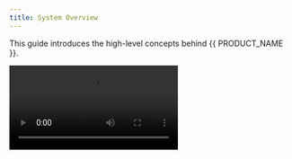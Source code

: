 ```yaml
---
title: System Overview
---
```


This guide introduces the high-level concepts behind {{ PRODUCT_NAME }}.

<Video src="https://www.youtube.com/watch?v=u7ed4HFzR8A"/>

## What is {{ PRODUCT_NAME }}? {/*what-is-*/}

{{ PRODUCT_NAME }} extends the capabilities of a traditional **CDN** by not only hosting your static content, but also providing **server-side rendering** for progressive web applications as well as caching both your APIs and HTML at the network edge to provide your users with the **fastest browsing experience**.

Check out our video [{{ PRODUCT_NAME }} - What & Why](https://www.youtube.com/watch?v=u7ed4HFzR8A) for more details.

## Architecture {/*architecture*/}

![architecture](/images/overview/architecture.png)

### L1 Edge Cache {/*l1-edge-cache*/}

{{ PRODUCT_NAME }} features a global network of over 80 global points of presence, ensuring that each user experiences minimal latency when connecting to your site

### L2 Shield Cache {/*l2-shield-cache*/}

{{ PRODUCT_NAME }} employs an L2 cache that maximizes global cache hit rates and reduces traffic on your servers by coalescing requests. If more than one request for a given URL arrives at the L2 cache simultaneously, all but one are held up while the result is retrieved from a JS worker. All requests are fulfilled with the same response. This reduces the concurrent load on your APIs and allows you to run with lower costs.

### JS Workers {/*js-workers*/}

{{ PRODUCT_NAME }} provides server side rendering (SSR) via JS workers in multiple regions.

## Speed {/*speed*/}

{{ PRODUCT_NAME }} makes it possible to deliver sub-second page load-times and instantaneous client-side page transitions through the use of prefetching and caching. It empowers developers to optimize performance by leveraging powerful caching and edge logic capabilities right from their application code using an {{ EDGEJS_LABEL }} JavaScript API. Rather than manually configuring your CDN through a web portal, {{ PRODUCT_NAME }} allows you to put your edge logic in code, so that it's source-controlled, reviewed, and tested using the same software development lifecycle as the rest of your vital application code. You can even A/B test edge logic in production!

```js
// Example {{ PRODUCT_NAME }} routes file for a Next.js app

const { Router } = require('{{ PACKAGE_NAME }}/core/router')
const { nextRoutes } = require('{{ PACKAGE_NAME }}/next')

export default nextJSApp => {
  return new Router()
    .get('/p/:productId', ({ cache }) => {
      cache({
        edge: {
          // cache the SSR response at the edge
          maxAgeSeconds: 60 * 60, // one hour
          staleWhileRevalidateSeconds: 60 * 60 * 24, // one day
        },
      })
    })
    .use(nextRoutes) // serve pages using Next.js's built-in routing
    .fallback(({ proxy }) => proxy('legacy')) // serve unmatched URLs from the legacy implementation of the site so we can gradually role out the new PWA page by page.
}
```

## Scalability {/*scalability*/}

{{ PRODUCT_NAME }} automatically scales to handle increased traffic. No configuration is required. You simply write your application code and {{ PRODUCT_NAME }} provides compute resources to handle any level of traffic.

## High Availability {/*high-availability*/}

{{ PRODUCT_NAME }} provides high availability (HA) in all of its components. You can choose a particular [region](regions) of the world in which your API servers are located. {{ PRODUCT_NAME }} will provision two data centers closest to it, connecting them with automatic DNS failover. HA is also provided within the data centers themselves, with all individual processes being (at least) duplicated and sharing the traffic load among themselves. This in-depth HA architecture minimizes the chances of loss of traffic.

## Productivity {/*productivity*/}

{{ PRODUCT_NAME }} empowers your team to build apps faster and be more transparent. Every time a developer pushes commits to source control, that version of the site is automatically given a permanent preview URL so that QA testers, code reviewers, and other stakeholders can try out the changes immediately. Find a bug in your app? {{ PRODUCT_NAME }} makes it easy to go back in time and try out older versions of the app to find the point in when the bug was introduced. This is especially useful for meeting performance targets as it makes it easy to compare speed measurements between multiple iterations of your app.

## React, Vue, and Angular {/*react-vue-and-angular*/}

{{ PRODUCT_NAME }} supports the most widely used technologies for building progressive web applications. The {{ PRODUCT_NAME }} CLI automatically detects whether you're using [React (Next.js)](next), [Vue (Nuxt.js)](nuxt), or [Angular](angular) and configures your app accordingly so you can publish your app to the cloud in seconds.
